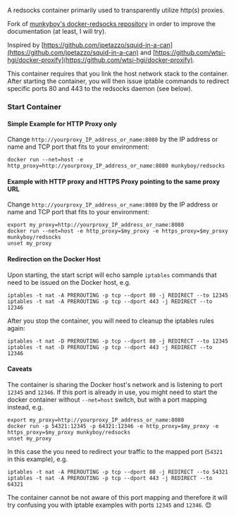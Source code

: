 A redsocks container primarily used to transparently utilize http(s) proxies.

Fork of [munkyboy's docker-redsocks repository](https://github.com/munkyboy/docker-redsocks) in order to improve the documentation (at least, I will try).

Inspired by [https://github.com/jpetazzo/squid-in-a-can](https://github.com/jpetazzo/squid-in-a-can) and
[https://github.com/wtsi-hgi/docker-proxify](https://github.com/wtsi-hgi/docker-proxify).

This container requires that you link the host network stack to the container.
After starting the container, you will then issue iptable commands to redirect
specific ports 80 and 443 to the redsocks daemon (see below).

### Start Container

#### Simple Example for HTTP Proxy only
Change `http://yourproxy_IP_address_or_name:8080` by the IP address or name and TCP port that fits to your environment:
```
docker run --net=host -e http_proxy=http://yourproxy_IP_address_or_name:8080 munkyboy/redsocks
```

#### Example with HTTP proxy and HTTPS Proxy pointing to the same proxy URL
Change `http://yourproxy_IP_address_or_name:8080` by the IP address or name and TCP port that fits to your environment:
```
export my_proxy=http://yourproxy_IP_address_or_name:8080
docker run --net=host -e http_proxy=$my_proxy -e https_proxy=$my_proxy munkyboy/redsocks
unset my_proxy
```

#### Redirection on the Docker Host
Upon starting, the start script will echo sample `iptables` commands that need to be issued on the Docker host, e.g. 
```
iptables -t nat -A PREROUTING -p tcp --dport 80 -j REDIRECT --to 12345
iptables -t nat -A PREROUTING -p tcp --dport 443 -j REDIRECT --to 12346
```
After you stop the container, you will need to cleanup the iptables rules again:
```
iptables -t nat -D PREROUTING -p tcp --dport 80 -j REDIRECT --to 12345
iptables -t nat -D PREROUTING -p tcp --dport 443 -j REDIRECT --to 12346
```

#### Caveats
The container is sharing the Docker host's network and is listening to port `12345` and `12346`. If this port is already in use, you might need to start the docker container without `--net=host` switch, but with a port mapping instead, e.g.
```
export my_proxy=http://yourproxy_IP_address_or_name:8080
docker run -p 54321:12345 -p 64321:12346 -e http_proxy=$my_proxy -e https_proxy=$my_proxy munkyboy/redsocks
unset my_proxy
```
In this case the you need to redirect your traffic to the mapped port (`54321` in this example), e.g. 
```
iptables -t nat -A PREROUTING -p tcp --dport 80 -j REDIRECT --to 54321
iptables -t nat -A PREROUTING -p tcp --dport 443 -j REDIRECT --to 64321
```
The container cannot be not aware of this port mapping and therefore it will try confusing you with iptable examples with ports `12345` and `12346`.
:blush:


